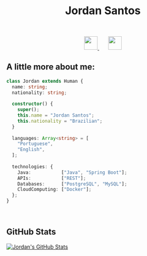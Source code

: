 <h1 align="center">Jordan Santos</h1>

<br>

<p align="center">
    <a href="https://www.linkedin.com/in/jordanjsantos" target="_blank">
        <img src="https://cdn.jsdelivr.net/gh/devicons/devicon@latest/icons/linkedin/linkedin-original.svg" height="35" width="35" />
    </a>
    &#8287;&#8287;&#8287;&#8287;&#8287;
    <a href="mailto:jrdnsantos@gmail.com" target="_blank">
        <img src="https://cdn-icons-png.flaticon.com/512/5968/5968534.png" width="35" height="35" />
    </a>
</p>

<h2>A little more about me:</h2>

```typescript
class Jordan extends Human {
  name: string;
  nationality: string;
  
  constructor() {
    super();
    this.name = "Jordan Santos";
    this.nationality = "Brazilian";
  }
  
  languages: Array<string> = [
    "Portuguese",
    "English",
  ];
  
  technologies: {
    Java:           ["Java", "Spring Boot"];
    APIs:           ["REST"];
    Databases:      ["PostgreSQL", "MySQL"];
    CloudComputing: ["Docker"];
  };
}
```
<br>

<h2>GitHub Stats</h2>

[![Jordan's GitHub Stats](https://github-readme-stats.vercel.app/api?username=jordanjsantos&show_icons-true)](https://github.com/jordanjsantos/jordanjsantos)
